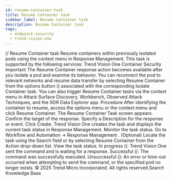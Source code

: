 ```yaml
---
id: resume-container-task
title: Resume Container task
sidebar_label: Resume Container task
description: Resume Container task
tags:
  - endpoint-security
  - trend-vision-one
---
```


/*<![CDATA[*/ $('#title').html($('meta[name=map-description]').attr('content')); /*]]>*/ Resume Container task Resume containers within previously isolated pods using the context menu in Response Management. This task is supported by the following services: Trend Vision One Container Security Important The Resume Container response action becomes available after you isolate a pod and examine its behavior. You can reconnect the pod to relevant networks and resume data transfer by selecting Resume Container from the options button () associated with the corresponding Isolate Container task. You can also trigger Resume Container tasks via the context menu in Attack Surface Discovery, Workbench, Observed Attack Techniques, and the XDR Data Explorer app. Procedure After identifying the container to resume, access the options menu or the context menu and click Resume Container. The Resume Container Task screen appears. Confirm the target of the response. Specify a Description for the response or event. Click Create. Trend Vision One creates the task and displays the current task status in Response Management. Monitor the task status. Go to Workflow and Automation → Response Management . (Optional) Locate the task using the Search field or by selecting Resume Container from the Action drop-down list. View the task status. In progress (): Trend Vision One sent the command and is waiting for a response. Successful (): The command was successfully executed. Unsuccessful (): An error or time-out occurred when attempting to send the command, or the specified pod no longer exists. © 2025 Trend Micro Incorporated. All rights reserved.Search Knowledge Base